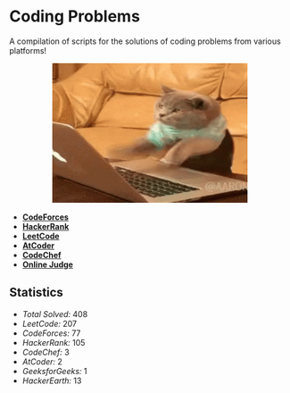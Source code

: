 # Coding Problems
A compilation of scripts for the solutions of coding problems from various platforms!


<p align="center">
  <img width="350" height="250" src=/assets/giphy.gif>
</p>


- **[CodeForces](https://github.com/abxhr/Coding-Problems/tree/main/CodeForces)**
- **[HackerRank](https://github.com/abxhr/Coding-Problems/tree/main/HackerRank)**
- **[LeetCode](https://github.com/abxhr/Coding-Problems/tree/main/LeetCode)**
- **[AtCoder](https://github.com/abxhr/Coding-Problems/tree/main/AtCoder)**
- **[CodeChef](https://github.com/abxhr/Coding-Problems/tree/main/CodeChef)**
- **[Online Judge](https://github.com/abxhr/Coding-Problems/tree/main/Online%20Judge)**

## Statistics

- _Total Solved:_ 408
- _LeetCode:_ 207
- _CodeForces:_ 77
- _HackerRank:_ 105
- _CodeChef:_ 3
- _AtCoder:_ 2
- _GeeksforGeeks:_ 1
- _HackerEarth:_ 13
